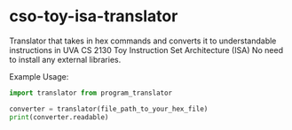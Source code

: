 # cso-toy-isa-translator
Translator that takes in hex commands and converts it to understandable instructions in UVA CS 2130 Toy Instruction Set Architecture (ISA)
No need to install any external libraries.

Example Usage:

```python
import translator from program_translator

converter = translator(file_path_to_your_hex_file)
print(converter.readable)
```

